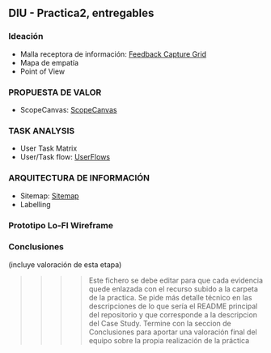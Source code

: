 ## DIU - Practica2, entregables

### Ideación 
* Malla receptora de información: [Feedback Capture Grid](./1.FeedbackCaptureGrid/feedback_capture_grid.pdf)
* Mapa de empatía
* Point of View 


### PROPUESTA DE VALOR
* ScopeCanvas: [ScopeCanvas](./2.ScopeCanvas/ScopeCanvas.pdf)


### TASK ANALYSIS

* User Task Matrix 
* User/Task flow: [UserFlows](./3.UserFlows/Userflows.pdf)


### ARQUITECTURA DE INFORMACIÓN

* Sitemap:  [Sitemap](./4.Sitemap/Sitemap.pdf) 
* Labelling 


### Prototipo Lo-FI Wireframe 


### Conclusiones  
(incluye valoración de esta etapa)


>>>> Este fichero se debe editar para que cada evidencia quede enlazada con el recurso subido a la carpeta de la practica. Se pide más detalle técnico en las descripciones de lo que sería el README principal del repositorio y que corresponde a la descripcion del Case Study.
>>>> Termine con la seccion de Conclusiones para aportar una valoración final del equipo sobre la propia realización de la práctica
